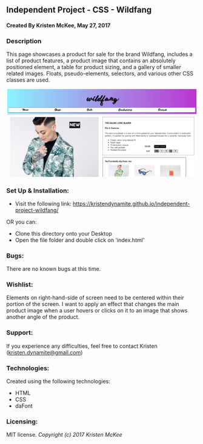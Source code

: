 ## Independent Project - CSS - Wildfang

#### Created By **Kristen McKee, May 27, 2017**

### Description

This page showcases a product for sale for the brand Wildfang, includes a list of product features, a product image that contains an absolutely positioned element, a table for product sizing, and a gallery of smaller related images. Floats, pseudo-elements, selectors, and various other CSS classes are used.

<img src="https://raw.githubusercontent.com/kristendynamite/independent-project-wildfang/master/img/epicodus-wildfang-screenshot.png">

### Set Up & Installation:
* Visit the following link: <https://kristendynamite.github.io/independent-project-wildfang/>

OR you can:

* Clone this directory onto your Desktop
* Open the file folder and double click on 'index.html'

### Bugs:
There are no known bugs at this time.

### Wishlist:
Elements on right-hand-side of screen need to be centered within their portion of the screen. I want to apply an effect that changes the main product image when a user hovers or clicks on it to an image that shows another angle of the product. 

### Support:
If you experience any difficulties, feel free to contact Kristen (kristen.dynamite@gmail.com)

### Technologies:
Created using the following technologies:
* HTML
* CSS
* daFont

### Licensing:
MIT license.
*Copyright (c) 2017 Kristen McKee*
